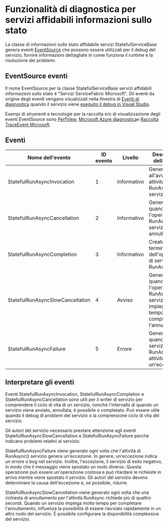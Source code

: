 <properties
   pageTitle="Informazioni sullo stato diagnostica servizi affidabili | Microsoft Azure"
   description="Funzionalità di diagnostica per servizi affidabili informazioni sullo stato"
   services="service-fabric"
   documentationCenter=".net"
   authors="AlanWarwick"
   manager="timlt"
   editor=""/>

<tags
   ms.service="Service-Fabric"
   ms.devlang="dotnet"
   ms.topic="article"
   ms.tgt_pltfrm="NA"
   ms.workload="NA"
   ms.date="05/17/2016"
   ms.author="alanwar"/>

# <a name="diagnostic-functionality-for-stateful-reliable-services"></a>Funzionalità di diagnostica per servizi affidabili informazioni sullo stato
La classe di informazioni sullo stato affidabile servizi StatefulServiceBase genera eventi [EventSource](https://msdn.microsoft.com/library/system.diagnostics.tracing.eventsource.aspx) che possono essere utilizzati per il debug del servizio, fornire informazioni dettagliate in come funziona il runtime e la risoluzione dei problemi.

## <a name="eventsource-events"></a>EventSource eventi
Il nome EventSource per la classe StatefulServiceBase servizi affidabili informazioni sullo stato è "Servizi ServiceFabric Microsoft". Gli eventi da origine degli eventi vengano visualizzati nella finestra di [Eventi di diagnostica](service-fabric-diagnostics-how-to-monitor-and-diagnose-services-locally.md#view-service-fabric-system-events-in-visual-studio) quando il servizio viene [eseguito il debug in Visual Studio](service-fabric-debugging-your-application.md).

Esempi di strumenti e tecnologie per la raccolta e/o di visualizzazione degli eventi EventSource sono [PerfView](http://www.microsoft.com/download/details.aspx?id=28567), [Microsoft Azure diagnostica](../cloud-services/cloud-services-dotnet-diagnostics.md)e [Raccolta TraceEvent Microsoft](http://www.nuget.org/packages/Microsoft.Diagnostics.Tracing.TraceEvent).

## <a name="events"></a>Eventi

|Nome dell'evento|ID evento|Livello|Descrizione dell'evento|
|----------|--------|-----|-----------------|
|StatefulRunAsyncInvocation|1|Informativo|Generato all'avvio di attività RunAsync servizio|
|StatefulRunAsyncCancellation|2|Informativo|Generato quando l'operazione RunAsync servizio è stato annullato|
|StatefulRunAsyncCompletion|3|Informativo|Creato al termine dell'operazione di servizio RunAsync|
|StatefulRunAsyncSlowCancellation|4|Avviso|Generato quando l'operazione RunAsync servizio impiega molto tempo per completare l'annullamento|
|StatefulRunAsyncFailure|5|Errore|Generato quando servizio RunAsync attività genera un'eccezione|

## <a name="interpret-events"></a>Interpretare gli eventi

Eventi StatefulRunAsyncInvocation, StatefulRunAsyncCompletion e StatefulRunAsyncCancellation sono utili per il writer di servizio per comprendere il ciclo di vita di un servizio, nonché l'intervallo di quando un servizio viene avviato, annullata, è possibile o completato. Può essere utile quando il debug di problemi del servizio o la comprensione ciclo di vita del servizio.

Gli autori del servizio necessario prestare attenzione agli eventi StatefulRunAsyncSlowCancellation e StatefulRunAsyncFailure perché indicano problemi relativi al servizio.

StatefulRunAsyncFailure viene generato ogni volta che l'attività di RunAsync() servizio genera un'eccezione. In genere, un'eccezione indica un errore o bug nel servizio. Inoltre, l'eccezione, il servizio di esito negativo, in modo che il messaggio viene spostato un nodo diverso. Questa operazione può essere un'operazione costosa e può ritardare le richieste in arrivo mentre viene spostato il servizio. Gli autori del servizio devono determinare la causa dell'eccezione e, se possibile, ridurre.

StatefulRunAsyncSlowCancellation viene generato ogni volta che una richiesta di annullamento per l'attività RunAsync richiede più di quattro secondi. Quando un servizio impiega molto tempo per completare l'annullamento, influenza la possibilità di essere riavviato rapidamente in un altro nodo del servizio. È possibile configurare la disponibilità complessiva del servizio.
